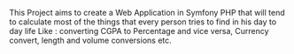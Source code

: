 This Project aims to create a Web Application in Symfony PHP that will tend to calculate most of the things that every person tries to find in his day to day life
Like : converting CGPA to Percentage and vice versa, Currency convert, length and volume conversions etc.


